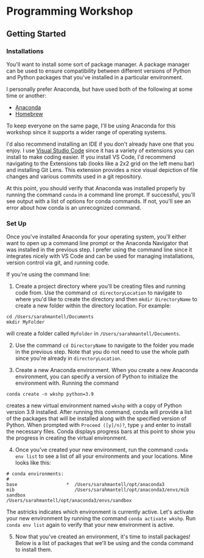 # Programming Workshop

## Getting Started

### Installations

You'll want to install some sort of package manager. A package manager can be used to ensure compatibility between different versions of Python and Python packages that you've installed in a particular environment.

I personally prefer Anaconda, but have used both of the following at some time or another:

- [Anaconda](https://docs.anaconda.com/anaconda/install/)
- [Homebrew](https://brew.sh/)

To keep everyone on the same page, I'll be using Anaconda for this workshop since it supports a wider range of operating systems.

I'd also recommend installing an IDE if you don't already have one that you enjoy. I use [Visual Studio Code]() since it has a variety of extensions you can install to make coding easier. If you install VS Code, I'd recommend navigating to the Extensions tab (looks like a 2x2 grid on the left menu bar) and installing Git Lens. This extension provides a nice visual depiction of file changes and various commits used in a git repository.

At this point, you should verify that Anaconda was installed properly by running the command `conda` in a command line prompt. If successful, you'll see output with a list of options for conda commands. If not, you'll see an error about how conda is an unrecognized command.
### Set Up

Once you've installed Anaconda for your operating system, you'll either want to open up a command line prompt or the Anaconda Navigator that was installed in the previous step. I prefer using the command line since it integrates nicely with VS Code and can be used for managing installations, version control via git, and running code.

If you're using the command line:

1. Create a project directory where you'll be creating files and running code from. Use the command `cd directoryLocation` to navigate to where you'd like to create the directory and then `mkdir DirectoryName` to create a new folder within the directory location. For example:
```
cd /Users/sarahmantell/Documents
mkdir MyFolder
```
will create a folder called `MyFolder` in `/Users/sarahmantell/Documents`.

2. Use the command `cd DirectoryName` to navigate to the folder you made in the previous step. Note that you do not need to use the whole path since you're already in `directoryLocation`.

3. Create a new Anaconda environment. When you create a new Anaconda environment, you can specify a version of Python to initialize the environment with. Running the command
```
conda create -n wkshp python=3.9
```
creates a new virtual environment named `wkshp` with a copy of Python version 3.9 installed. After running this command, conda will provide a list of the packages that will be installed along with the specified version of Python. When prompted with `Proceed ([y]/n)?`, type `y` and enter to install the necessary files. Conda displays progress bars at this point to show you the progress in creating the virtual environment.

4. Once you've created your new environment, run the command `conda env list` to see a list of all your environments and your locations. Mine looks like this:
```
# conda environments:
#
base                  *  /Users/sarahmantell/opt/anaconda3
mib                      /Users/sarahmantell/opt/anaconda3/envs/mib
sandbox                  /Users/sarahmantell/opt/anaconda3/envs/sandbox
```
The astricks indicates which environment is currently active. Let's activate your new environment by running the command `conda activate wkshp`. Run `conda env list` again to verify that your new environment is active.

5. Now that you've created an environment, it's time to install packages! Below is a list of packages that we'll be using and the conda command to install them.
